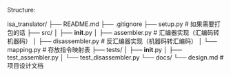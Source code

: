 Structure:

isa_translator/
├── README.md
├── .gitignore
├── setup.py         # 如果需要打包的话
├── src/
│   ├── __init__.py
│   ├── assembler.py      # 汇编器实现（汇编码转机器码）
│   ├── disassembler.py   # 反汇编器实现（机器码转汇编码）
│   └── mapping.py        # 存放指令映射表
├── tests/
│   ├── __init__.py
│   ├── test_assembler.py
│   └── test_disassembler.py
└── docs/
    └── design.md         # 项目设计文档
